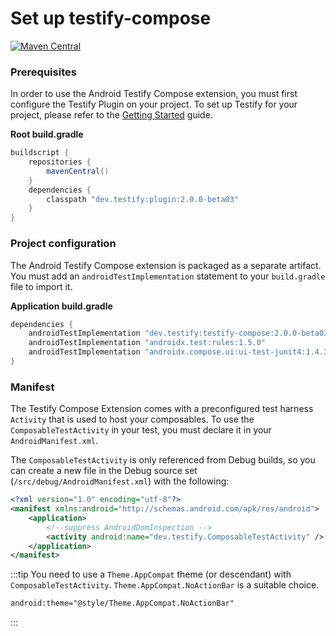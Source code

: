 # Set up testify-compose

<a href="https://search.maven.org/artifact/dev.testify/testify-compose"><img alt="Maven Central" src="https://img.shields.io/maven-central/v/dev.testify/testify-compose?color=%236e40ed&label=dev.testify%3Atestify-compose"/></a>

### Prerequisites

In order to use the Android Testify Compose extension, you must first configure the Testify Plugin on your project. To set up Testify for your project, please refer to the [Getting Started](../../get-started/1-setup.md) guide.

**Root build.gradle**
```groovy
buildscript {
    repositories {
        mavenCentral()
    }
    dependencies {
        classpath "dev.testify:plugin:2.0.0-beta03"
    }
}
```

### Project configuration

The Android Testify Compose extension is packaged as a separate artifact. You must add an `androidTestImplementation` statement to your `build.gradle` file to import it.

**Application build.gradle**
```groovy
dependencies {
    androidTestImplementation "dev.testify:testify-compose:2.0.0-beta03"
    androidTestImplementation "androidx.test:rules:1.5.0"
    androidTestImplementation "androidx.compose.ui:ui-test-junit4:1.4.3"
}
```

### Manifest

The Testify Compose Extension comes with a preconfigured test harness `Activity` that is used to host your composables.
To use the `ComposableTestActivity` in your test, you must declare it in your `AndroidManifest.xml`.

The `ComposableTestActivity` is only referenced from Debug builds, so you can create a new file in the Debug source set (`/src/debug/AndroidManifest.xml`) with the following:

```xml
<?xml version="1.0" encoding="utf-8"?>
<manifest xmlns:android="http://schemas.android.com/apk/res/android">
    <application>
        <!--suppress AndroidDomInspection -->
        <activity android:name="dev.testify.ComposableTestActivity" />
    </application>
</manifest>
```

:::tip
You need to use a `Theme.AppCompat` theme (or descendant) with `ComposableTestActivity`. `Theme.AppCompat.NoActionBar` is a suitable choice.

```xml
android:theme="@style/Theme.AppCompat.NoActionBar"
```

:::


